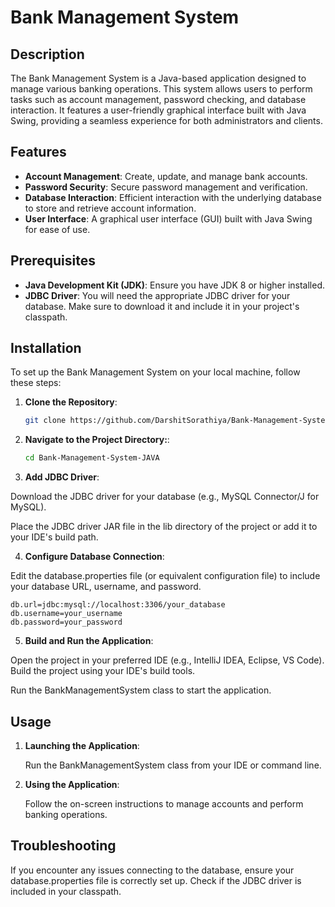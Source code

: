 # Bank Management System

## Description

The Bank Management System is a Java-based application designed to manage various banking operations. This system allows users to perform tasks such as account management, password checking, and database interaction. It features a user-friendly graphical interface built with Java Swing, providing a seamless experience for both administrators and clients.

## Features

- **Account Management**: Create, update, and manage bank accounts.
- **Password Security**: Secure password management and verification.
- **Database Interaction**: Efficient interaction with the underlying database to store and retrieve account information.
- **User Interface**: A graphical user interface (GUI) built with Java Swing for ease of use.

## Prerequisites

- **Java Development Kit (JDK)**: Ensure you have JDK 8 or higher installed.
- **JDBC Driver**: You will need the appropriate JDBC driver for your database. Make sure to download it and include it in your project's classpath.

## Installation

To set up the Bank Management System on your local machine, follow these steps:

1. **Clone the Repository**:

   ```bash
   git clone https://github.com/DarshitSorathiya/Bank-Management-System-JAVA.git
   ```

2. **Navigate to the Project Directory:**:

   ```bash
   cd Bank-Management-System-JAVA
   ```

3. **Add JDBC Driver**:

Download the JDBC driver for your database (e.g., MySQL Connector/J for MySQL).

Place the JDBC driver JAR file in the lib directory of the project or add it to your IDE's build path.

4. **Configure Database Connection**:

Edit the database.properties file (or equivalent configuration file) to include your database URL, username, and password.

```Example:
db.url=jdbc:mysql://localhost:3306/your_database
db.username=your_username
db.password=your_password
```

5. **Build and Run the Application**:

Open the project in your preferred IDE (e.g., IntelliJ IDEA, Eclipse, VS Code).
Build the project using your IDE's build tools.

Run the BankManagementSystem class to start the application.

## Usage

1. **Launching the Application**:

   Run the BankManagementSystem class from your IDE or command line.

2. **Using the Application**:

   Follow the on-screen instructions to manage accounts and perform banking operations.

## Troubleshooting

If you encounter any issues connecting to the database, ensure your database.properties file is correctly set up.
Check if the JDBC driver is included in your classpath.
